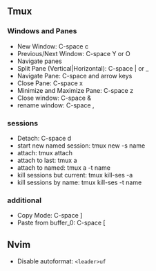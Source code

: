 ## Tmux

### Windows and Panes

- New Window: C-space c
- Previous/Next Window: C-space Y or O
- Navigate panes
- Split Pane (Vertical|Horizontal): C-space | or _
- Navigate Pane: C-space and arrow keys
- Close Pane: C-space x
- Minimize and Maximize Pane: C-space z
- Close window: C-space &
- rename window: C-space ,

### sessions

- Detach: C-space d
- start new named session: tmux new -s name
- attach: tmux attach
- attach to last: tmux a
- attach to named: tmux a -t name
- kill sessions but current: tmux kill-ses -a
- kill sessions by name: tmux kill-ses -t name

### additional

- Copy Mode: C-space ]
- Paste from buffer_0: C-space [

## Nvim

- Disable autoformat: `<leader>uf`
